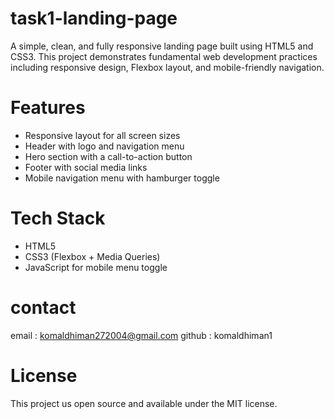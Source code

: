 # task1-landing-page

A simple, clean, and fully responsive landing page built using HTML5 and CSS3. This project demonstrates fundamental web development practices including responsive design, Flexbox layout, and mobile-friendly navigation.


# Features

- Responsive layout for all screen sizes
- Header with logo and navigation menu
- Hero section with a call-to-action button
- Footer with social media links
- Mobile navigation menu with hamburger toggle


# Tech Stack

- HTML5
- CSS3 (Flexbox + Media Queries)
- JavaScript for mobile menu toggle

# contact
email : komaldhiman272004@gmail.com
github : komaldhiman1

# License
This project us open source and available under the MIT license.


